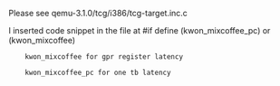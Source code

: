 


Please see qemu-3.1.0/tcg/i386/tcg-target.inc.c


I inserted code snippet in the file at #if define (kwon_mixcoffee_pc) or (kwon_mixcoffee)

		kwon_mixcoffee for gpr register latency

		kwon_mixcoffee_pc for one tb latency
